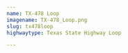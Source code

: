 ```yaml
---
name: TX-478 Loop
imagename: TX-478_Loop.png
slug: tx478loop
highwaytype: Texas State Highway Loop

---
```

